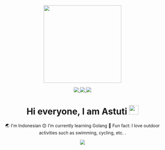 ### 
<div align="center">
  <img src="https://media.giphy.com/media/VfF3Kx7F7P3tZ1DDHT/giphy.gif" width="250" height="250"/>
 </div>
 
 <p align=center>
  <a href="https://github.com/astutirahmawati">
    <img src="https://badges.pufler.dev/visits/astutirahmawati/astutirahmawati??style=plastic&color=tosca&logo=github">
    
  </a>
  <a href="https://github.com/astutirahmawati"><img src="https://img.shields.io/github/followers/astutirahmawati?style=social">
     </a>
   
  <a href="https://github.com/astutirahmawati?tab=repositories">
    <img src="https://badges.pufler.dev/repos/astutirahmawati??style=plastic&color=tosca&logo=github">
  </a>
</p>

 
<h1 align="center"> Hi everyone, I am Astuti 
  <img src="https://media.giphy.com/media/hvRJCLFzcasrR4ia7z/giphy.gif" width="30"/>
</h1>

<p align="center">
🌏 I'm Indonesian
😊 I’m currently learning Golang
🌷 Fun fact: I love outdoor activities such as swimming, cycling, etc. .
</p>

<p align=center>  
  <img align=center src="https://github-readme-stats.vercel.app/api?username=astutirahmawati&theme=highcontrast&show_icons=true">
</p>


